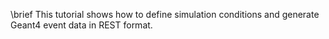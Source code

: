 \brief This tutorial shows how to define simulation conditions and generate Geant4 event data in REST format.

